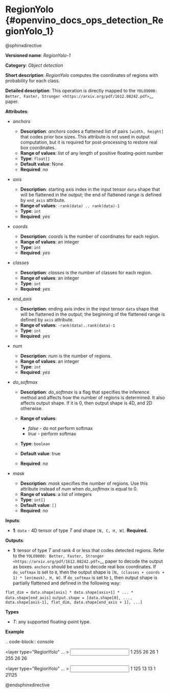 # RegionYolo {#openvino_docs_ops_detection_RegionYolo_1}

@sphinxdirective

**Versioned name**: *RegionYolo-1*

**Category**: *Object detection*

**Short description**: *RegionYolo* computes the coordinates of regions with probability for each class.

**Detailed description**: This operation is directly mapped to the `YOLO9000: Better, Faster, Stronger <https://arxiv.org/pdf/1612.08242.pdf>`__ paper.

**Attributes**:

* *anchors*

  * **Description**: *anchors* codes a flattened list of pairs ``[width, height]`` that codes prior box sizes. This attribute is not used in output computation, but it is required for post-processing to restore real box coordinates.
  * **Range of values**: list of any length of positive floating-point number
  * **Type**: ``float[]``
  * **Default value**: None
  * **Required**: *no*

* *axis*

  * **Description**: starting axis index in the input tensor ``data`` shape that will be flattened in the output; the end of flattened range is defined by ``end_axis`` attribute.
  * **Range of values**: ``-rank(data) .. rank(data)-1``
  * **Type**: ``int``
  * **Required**: *yes*

* *coords*

  * **Description**: *coords* is the number of coordinates for each region.
  * **Range of values**: an integer
  * **Type**: ``int``
  * **Required**: *yes*

* *classes*

  * **Description**: *classes* is the number of classes for each region.
  * **Range of values**: an integer
  * **Type**: ``int``
  * **Required**: *yes*

* *end_axis*

  * **Description**: ending axis index in the input tensor ``data`` shape that will be flattened in the output; the beginning of the flattened range is defined by ``axis`` attribute.
  * **Range of values**: ``-rank(data)..rank(data)-1``
  * **Type**: ``int``
  * **Required**: *yes*

* *num*

  * **Description**: *num* is the number of regions.
  * **Range of values**: an integer
  * **Type**: ``int``
  * **Required**: *yes*

* *do_softmax*

  * **Description**: *do_softmax* is a flag that specifies the inference method and affects how the number of regions is determined. It also affects output shape. If it is 0, then output shape is 4D, and 2D otherwise.
  * **Range of values**:
  
    * *false* - do not perform softmax
    * *true* - perform softmax
  * **Type**: ``boolean``
  * **Default value**: true
  * **Required**: *no*

* *mask*

  * **Description**: *mask* specifies the number of regions. Use this attribute instead of *num* when *do_softmax* is equal to 0.
  * **Range of values**: a list of integers
  * **Type**: ``int[]``
  * **Default value**: ``[]``
  * **Required**: *no*

**Inputs**:

*   **1**: ``data`` - 4D tensor of type *T* and shape ``[N, C, H, W]``. **Required.**

**Outputs**:

*   **1**: tensor of type *T* and rank 4 or less that codes detected regions. Refer to the `YOLO9000: Better, Faster, Stronger <https://arxiv.org/pdf/1612.08242.pdf>`__ paper to decode the output as boxes. ``anchors`` should be used to decode real box coordinates. If ``do_softmax`` is set to ``0``, then the output shape is ``[N, (classes + coords + 1) * len(mask), H, W]``. If ``do_softmax`` is set to ``1``, then output shape is partially flattened and defined in the following way:

``flat_dim = data.shape[axis] * data.shape[axis+1] * ... * data.shape[end_axis]``
``output.shape = [data.shape[0], ..., data.shape[axis-1], flat_dim, data.shape[end_axis + 1], ...]``

**Types**
* *T*: any supported floating-point type.

**Example**

.. code-block:: console

  <!-- YOLO V3 example -->
  <layer type="RegionYolo" ... >
      <data anchors="10,14,23,27,37,58,81,82,135,169,344,319" axis="1" classes="80" coords="4" do_softmax="0" end_axis="3" mask="0,1,2" num="6"/>
      <input>
          <port id="0">
              <dim>1</dim>
              <dim>255</dim>
              <dim>26</dim>
              <dim>26</dim>
          </port>
      </input>
      <output>
          <port id="0">
              <dim>1</dim>
              <dim>255</dim>
              <dim>26</dim>
              <dim>26</dim>
          </port>
      </output>
  </layer>

  <!-- YOLO V2 Example -->
  <layer type="RegionYolo" ... >
      <data anchors="1.08,1.19,3.42,4.41,6.63,11.38,9.42,5.11,16.62,10.52" axis="1" classes="20" coords="4" do_softmax="1" end_axis="3" num="5"/>
      <input>
          <port id="0">
              <dim>1</dim>
              <dim>125</dim>
              <dim>13</dim>
              <dim>13</dim>
          </port>
      </input>
      <output>
          <port id="0">
              <dim>1</dim>
              <dim>21125</dim>
          </port>
      </output>
  </layer>

@endsphinxdirective

